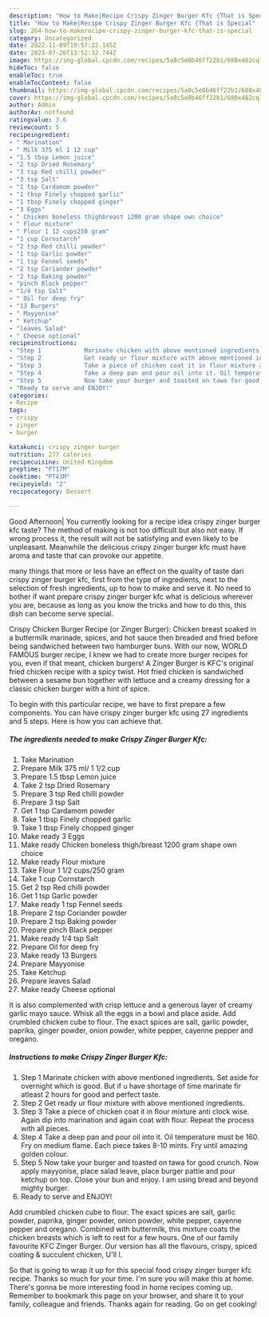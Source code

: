 ```yaml
---
description: "How to Make|Recipe Crispy Zinger Burger Kfc {That is Special"
title: "How to Make|Recipe Crispy Zinger Burger Kfc {That is Special"
slug: 264-how-to-makerecipe-crispy-zinger-burger-kfc-that-is-special
category: Uncategorized
date: 2022-11-09T19:57:22.145Z
date: 2023-07-26T13:52:32.744Z
image: https://img-global.cpcdn.com/recipes/5a8c5e0b46ff22b1/680x482cq70/crispy-zinger-burger-kfc-recipe-main-photo.jpg
hideToc: false
enableToc: true
enableTocContent: false
thumbnail: https://img-global.cpcdn.com/recipes/5a8c5e0b46ff22b1/680x482cq70/crispy-zinger-burger-kfc-recipe-main-photo.jpg
cover: https://img-global.cpcdn.com/recipes/5a8c5e0b46ff22b1/680x482cq70/crispy-zinger-burger-kfc-recipe-main-photo.jpg
author: Admin
authorAv: notfound
ratingvalue: 3.6
reviewcount: 5
recipeingredient:
- " Marination"
- " Milk 375 ml 1 12 cup"
- "1.5 tbsp Lemon juice"
- "2 tsp Dried Rosemary"
- "3 tsp Red chilli powder"
- "3 tsp Salt"
- "1 tsp Cardamom powder"
- "1 tbsp Finely chopped garlic"
- "1 tbsp Finely chopped ginger"
- "3 Eggs"
- " Chicken boneless thighbreast 1200 gram shape own choice"
- " Flour mixture"
- " Flour 1 12 cups250 gram"
- "1 cup Cornstarch"
- "2 tsp Red chilli powder"
- "1 tsp Garlic powder"
- "1 tsp Fennel seeds"
- "2 tsp Coriander powder"
- "2 tsp Baking powder"
- "pinch Black pepper"
- "1/4 tsp Salt"
- " Oil for deep fry"
- "13 Burgers"
- " Mayyonise"
- " Ketchup"
- "leaves Salad"
- " Cheese optional"
recipeinstructions:
- "Step 1            Marinate chicken with above mentioned ingredients. Set aside for overnight which is good. But if u have shortage of time marinate fir atleast 2 hours for good and perfect taste."
- "Step 2            Get ready ur flour mixture with above mentioned ingredients."
- "Step 3            Take a piece of chicken coat it in flour mixture anti clock wise. Again dip into marination and again coat with flour. Repeat the process with all pieces."
- "Step 4            Take a deep pan and pour oil into it. Oil temperature must be 160. Fry on medium flame. Each piece takes 8-10 mints. Fry until amazing golden colour."
- "Step 5            Now take your burger and toasted on tawa for good crunch. Now apply mayyonise, place salad leave, place burger pattie and pour ketchup on top. Close your bun and enjoy. I am using bread and beyond mighty burger."
- "Ready to serve and ENJOY!"
categories:
- Recipe
tags:
- crispy
- zinger
- burger

katakunci: crispy zinger burger 
nutrition: 277 calories
recipecuisine: United Kingdom
preptime: "PT17M"
cooktime: "PT43M"
recipeyield: "2"
recipecategory: Dessert

---
```



Good Afternoon| You currently looking for a recipe idea crispy zinger burger kfc taste? The method of making is not too difficult but also not easy. If wrong process it, the result will not be satisfying and even likely to be unpleasant. Meanwhile the delicious crispy zinger burger kfc must have aroma and taste that can provoke our appetite.






many things that more or less have an effect on the quality of taste dari crispy zinger burger kfc, first from the type of ingredients, next to the selection of fresh ingredients, up to how to make and serve it. No need to bother if want prepare crispy zinger burger kfc what is delicious wherever you are, because as long as you know the tricks and how to do this, this dish can become serve special.


Crispy Chicken Burger Recipe (or Zinger Burger): Chicken breast soaked in a buttermilk marinade, spices, and hot sauce then breaded and fried before being sandwiched between two hamburger buns. With our now, WORLD FAMOUS burger recipe, I knew we had to create more burger recipes for you, even if that meant, chicken burgers! A Zinger Burger is KFC&#39;s original fried chicken recipe with a spicy twist. Hot fried chicken is sandwiched between a sesame bun together with lettuce and a creamy dressing for a classic chicken burger with a hint of spice.


To begin with this particular recipe, we have to first prepare a few components. You can have crispy zinger burger kfc using 27 ingredients and 5 steps. Here is how you can achieve that.

<!--inarticleads1-->

##### The ingredients needed to make Crispy Zinger Burger Kfc:

1. Take  Marination
1. Prepare  Milk 375 ml/ 1 1/2 cup
1. Prepare 1.5 tbsp Lemon juice
1. Take 2 tsp Dried Rosemary
1. Prepare 3 tsp Red chilli powder
1. Prepare 3 tsp Salt
1. Get 1 tsp Cardamom powder
1. Take 1 tbsp Finely chopped garlic
1. Take 1 tbsp Finely chopped ginger
1. Make ready 3 Eggs
1. Make ready  Chicken boneless thigh/breast 1200 gram shape own choice
1. Make ready  Flour mixture
1. Take  Flour 1 1/2 cups/250 gram
1. Take 1 cup Cornstarch
1. Get 2 tsp Red chilli powder
1. Get 1 tsp Garlic powder
1. Make ready 1 tsp Fennel seeds
1. Prepare 2 tsp Coriander powder
1. Prepare 2 tsp Baking powder
1. Prepare pinch Black pepper
1. Make ready 1/4 tsp Salt
1. Prepare  Oil for deep fry
1. Make ready 13 Burgers
1. Prepare  Mayyonise
1. Take  Ketchup
1. Prepare leaves Salad
1. Make ready  Cheese optional


It is also complemented with crisp lettuce and a generous layer of creamy garlic mayo sauce. Whisk all the eggs in a bowl and place aside. Add crumbled chicken cube to flour. The exact spices are salt, garlic powder, paprika, ginger powder, onion powder, white pepper, cayenne pepper and oregano. 

<!--inarticleads2-->

##### Instructions to make Crispy Zinger Burger Kfc:

1. Step 1            Marinate chicken with above mentioned ingredients. Set aside for overnight which is good. But if u have shortage of time marinate fir atleast 2 hours for good and perfect taste.
1. Step 2            Get ready ur flour mixture with above mentioned ingredients.
1. Step 3            Take a piece of chicken coat it in flour mixture anti clock wise. Again dip into marination and again coat with flour. Repeat the process with all pieces.
1. Step 4            Take a deep pan and pour oil into it. Oil temperature must be 160. Fry on medium flame. Each piece takes 8-10 mints. Fry until amazing golden colour.
1. Step 5            Now take your burger and toasted on tawa for good crunch. Now apply mayyonise, place salad leave, place burger pattie and pour ketchup on top. Close your bun and enjoy. I am using bread and beyond mighty burger.
1. Ready to serve and ENJOY!

Add crumbled chicken cube to flour. The exact spices are salt, garlic powder, paprika, ginger powder, onion powder, white pepper, cayenne pepper and oregano. Combined with buttermilk, this mixture coats the chicken breasts which is left to rest for a few hours. One of our family favourite KFC Zinger Burger. Our version has all the flavours, crispy, spiced coating &amp; succulent chicken, U&#39;ll l. 

So that is going to wrap it up for this special food crispy zinger burger kfc recipe. Thanks so much for your time. I'm sure you will make this at home. There's gonna be more interesting food in home recipes coming up. Remember to bookmark this page on your browser, and share it to your family, colleague and friends. Thanks again for reading. Go on get cooking!
